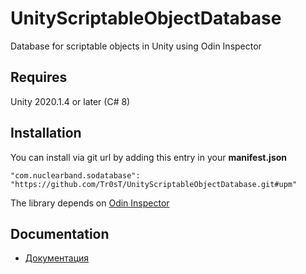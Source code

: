 # UnityScriptableObjectDatabase
Database for scriptable objects in Unity using Odin Inspector

## Requires
Unity 2020.1.4 or later (C# 8)

## Installation
You can install via git url by adding this entry in your **manifest.json**
```
"com.nuclearband.sodatabase": "https://github.com/Tr0sT/UnityScriptableObjectDatabase.git#upm"
```
The library depends on [Odin Inspector](https://odininspector.com/)

## Documentation
- [Документация](https://github.com/NuclearBand/UnityScriptableObjectDatabase/blob/master/Assets/com.nuclearband.sodatabase/Documentation/Documentation.ru.md)
